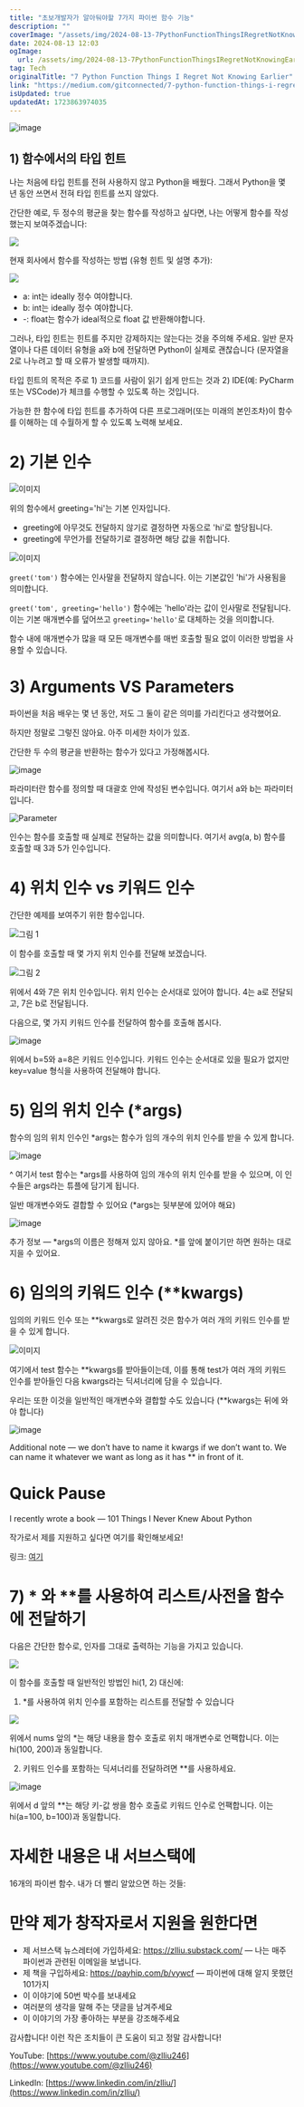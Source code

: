 ```yaml
---
title: "초보개발자가 알아둬야할 7가지 파이썬 함수 기능"
description: ""
coverImage: "/assets/img/2024-08-13-7PythonFunctionThingsIRegretNotKnowingEarlier_0.png"
date: 2024-08-13 12:03
ogImage: 
  url: /assets/img/2024-08-13-7PythonFunctionThingsIRegretNotKnowingEarlier_0.png
tag: Tech
originalTitle: "7 Python Function Things I Regret Not Knowing Earlier"
link: "https://medium.com/gitconnected/7-python-function-things-i-regret-not-knowing-earlier-989b6a89d802"
isUpdated: true
updatedAt: 1723863974035
---
```




![image](/assets/img/2024-08-13-7PythonFunctionThingsIRegretNotKnowingEarlier_0.png)

## 1) 함수에서의 타입 힌트

나는 처음에 타입 힌트를 전혀 사용하지 않고 Python을 배웠다. 그래서 Python을 몇 년 동안 쓰면서 전혀 타입 힌트를 쓰지 않았다.

간단한 예로, 두 정수의 평균을 찾는 함수를 작성하고 싶다면, 나는 어떻게 함수를 작성했는지 보여주겠습니다:


<div class="content-ad"></div>


<img src="/assets/img/2024-08-13-7PythonFunctionThingsIRegretNotKnowingEarlier_1.png" />

현재 회사에서 함수를 작성하는 방법 (유형 힌트 및 설명 추가):

<img src="/assets/img/2024-08-13-7PythonFunctionThingsIRegretNotKnowingEarlier_2.png" />

- a: int는 ideally 정수 여야합니다.
- b: int는 ideally 정수 여야합니다.
- -: float는 함수가 ideal적으로 float 값 반환해야합니다.


<div class="content-ad"></div>

그러나, 타입 힌트는 힌트를 주지만 강제하지는 않는다는 것을 주의해 주세요. 일반 문자열이나 다른 데이터 유형을 a와 b에 전달하면 Python이 실제로 괜찮습니다 (문자열을 2로 나누려고 할 때 오류가 발생할 때까지).

타입 힌트의 목적은 주로 1) 코드를 사람이 읽기 쉽게 만드는 것과 2) IDE(예: PyCharm 또는 VSCode)가 체크를 수행할 수 있도록 하는 것입니다.

가능한 한 함수에 타입 힌트를 추가하여 다른 프로그래머(또는 미래의 본인조차)이 함수를 이해하는 데 수월하게 할 수 있도록 노력해 보세요.

# 2) 기본 인수

<div class="content-ad"></div>

![이미지](/assets/img/2024-08-13-7PythonFunctionThingsIRegretNotKnowingEarlier_3.png)

위의 함수에서 greeting='hi'는 기본 인자입니다.

- greeting에 아무것도 전달하지 않기로 결정하면 자동으로 'hi'로 할당됩니다.
- greeting에 무언가를 전달하기로 결정하면 해당 값을 취합니다.

![이미지](/assets/img/2024-08-13-7PythonFunctionThingsIRegretNotKnowingEarlier_4.png)

<div class="content-ad"></div>

`greet('tom')` 함수에는 인사말을 전달하지 않습니다. 이는 기본값인 'hi'가 사용됨을 의미합니다.

`greet('tom', greeting='hello')` 함수에는 'hello'라는 값이 인사말로 전달됩니다. 이는 기본 매개변수를 덮어쓰고 `greeting='hello'`로 대체하는 것을 의미합니다.

함수 내에 매개변수가 많을 때 모든 매개변수를 매번 호출할 필요 없이 이러한 방법을 사용할 수 있습니다.
    
# 3) Arguments VS Parameters

<div class="content-ad"></div>

파이썬을 처음 배우는 몇 년 동안, 저도 그 둘이 같은 의미를 가리킨다고 생각했어요.

하지만 정말로 그렇진 않아요. 아주 미세한 차이가 있죠.

간단한 두 수의 평균을 반환하는 함수가 있다고 가정해봅시다.

![image](/assets/img/2024-08-13-7PythonFunctionThingsIRegretNotKnowingEarlier_5.png)

<div class="content-ad"></div>

파라미터란 함수를 정의할 때 대괄호 안에 작성된 변수입니다. 여기서 a와 b는 파라미터입니다.

![Parameter](/assets/img/2024-08-13-7PythonFunctionThingsIRegretNotKnowingEarlier_6.png)

인수는 함수를 호출할 때 실제로 전달하는 값을 의미합니다. 여기서 avg(a, b) 함수를 호출할 때 3과 5가 인수입니다.

# 4) 위치 인수 vs 키워드 인수

<div class="content-ad"></div>

간단한 예제를 보여주기 위한 함수입니다.

![그림 1](/assets/img/2024-08-13-7PythonFunctionThingsIRegretNotKnowingEarlier_7.png)

이 함수를 호출할 때 몇 가지 위치 인수를 전달해 보겠습니다.

![그림 2](/assets/img/2024-08-13-7PythonFunctionThingsIRegretNotKnowingEarlier_8.png)

<div class="content-ad"></div>

위에서 4와 7은 위치 인수입니다. 위치 인수는 순서대로 있어야 합니다. 4는 a로 전달되고, 7은 b로 전달됩니다.

다음으로, 몇 가지 키워드 인수를 전달하여 함수를 호출해 봅시다.

![image](/assets/img/2024-08-13-7PythonFunctionThingsIRegretNotKnowingEarlier_9.png)

위에서 b=5와 a=8은 키워드 인수입니다. 키워드 인수는 순서대로 있을 필요가 없지만 key=value 형식을 사용하여 전달해야 합니다.

<div class="content-ad"></div>

# 5) 임의 위치 인수 (*args)

함수의 임의 위치 인수인 *args는 함수가 임의 개수의 위치 인수를 받을 수 있게 합니다.

![image](/assets/img/2024-08-13-7PythonFunctionThingsIRegretNotKnowingEarlier_10.png)

^ 여기서 test 함수는 *args를 사용하여 임의 개수의 위치 인수를 받을 수 있으며, 이 인수들은 args라는 튜플에 담기게 됩니다.

<div class="content-ad"></div>

일반 매개변수와도 결합할 수 있어요 (*args는 뒷부분에 있어야 해요)

![image](/assets/img/2024-08-13-7PythonFunctionThingsIRegretNotKnowingEarlier_11.png)

추가 정보 — *args의 이름은 정해져 있지 않아요. *를 앞에 붙이기만 하면 원하는 대로 지을 수 있어요.

# 6) 임의의 키워드 인수 (**kwargs)

<div class="content-ad"></div>

임의의 키워드 인수 또는 **kwargs로 알려진 것은 함수가 여러 개의 키워드 인수를 받을 수 있게 합니다.

![이미지](/assets/img/2024-08-13-7PythonFunctionThingsIRegretNotKnowingEarlier_12.png)

여기에서 test 함수는 **kwargs를 받아들이는데, 이를 통해 test가 여러 개의 키워드 인수를 받아들인 다음 kwargs라는 딕셔너리에 담을 수 있습니다.

우리는 또한 이것을 일반적인 매개변수와 결합할 수도 있습니다 (**kwargs는 뒤에 와야 합니다)

<div class="content-ad"></div>


![image](/assets/img/2024-08-13-7PythonFunctionThingsIRegretNotKnowingEarlier_13.png)

Additional note — we don’t have to name it kwargs if we don’t want to. We can name it whatever we want as long as it has ** in front of it.

# Quick Pause

I recently wrote a book — 101 Things I Never Knew About Python


<div class="content-ad"></div>

작가로서 제를 지원하고 싶다면 여기를 확인해보세요!

링크: [여기](https://payhip.com/b/vywcf)

# 7) * 와 **를 사용하여 리스트/사전을 함수에 전달하기

다음은 간단한 함수로, 인자를 그대로 출력하는 기능을 가지고 있습니다.

<div class="content-ad"></div>


<img src="/assets/img/2024-08-13-7PythonFunctionThingsIRegretNotKnowingEarlier_14.png" />

이 함수를 호출할 때 일반적인 방법인 hi(1, 2) 대신에:

1) *를 사용하여 위치 인수를 포함하는 리스트를 전달할 수 있습니다

<img src="/assets/img/2024-08-13-7PythonFunctionThingsIRegretNotKnowingEarlier_15.png" />


<div class="content-ad"></div>

위에서 nums 앞의 *는 해당 내용을 함수 호출로 위치 매개변수로 언팩합니다. 이는 hi(100, 200)과 동일합니다.

2) 키워드 인수를 포함하는 딕셔너리를 전달하려면 **를 사용하세요.

![image](/assets/img/2024-08-13-7PythonFunctionThingsIRegretNotKnowingEarlier_16.png)

위에서 d 앞의 **는 해당 키-값 쌍을 함수 호출로 키워드 인수로 언팩합니다. 이는 hi(a=100, b=100)과 동일합니다.

<div class="content-ad"></div>

# 자세한 내용은 내 서브스택에

16개의 파이썬 함수. 내가 더 빨리 알았으면 하는 것들:

# 만약 제가 창작자로서 지원을 원한다면

- 제 서브스택 뉴스레터에 가입하세요: https://zlliu.substack.com/ — 나는 매주 파이썬과 관련된 이메일을 보냅니다.
- 제 책을 구입하세요: https://payhip.com/b/vywcf — 파이썬에 대해 알지 못했던 101가지
- 이 이야기에 50번 박수를 보내세요
- 여러분의 생각을 말해 주는 댓글을 남겨주세요
- 이 이야기의 가장 좋아하는 부분을 강조해주세요

<div class="content-ad"></div>

감사합니다! 이런 작은 조치들이 큰 도움이 되고 정말 감사합니다!

YouTube: [https://www.youtube.com/@zlliu246](https://www.youtube.com/@zlliu246)

LinkedIn: [https://www.linkedin.com/in/zlliu/](https://www.linkedin.com/in/zlliu/)